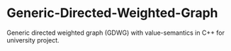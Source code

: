 # Generic-Directed-Weighted-Graph
Generic directed weighted graph (GDWG) with value-semantics in C++ for university project.
